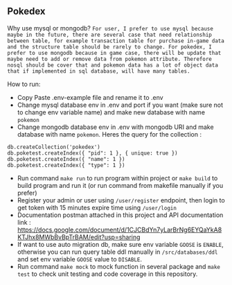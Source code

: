 ## Pokedex

Why use mysql or mongodb?
```For user, I prefer to use mysql because maybe in the future, there are several case that need relationship between table, for example transaction table for purchase in-game data and the structure table should be rarely to change. For pokedex, I prefer to use mongodb because in game case, there will be update that maybe need to add or remove data from pokemon attribute. Therefore nosql should be cover that and pokemon data has a lot of object data that if implemented in sql database, will have many tables.```

How to run:
   - Copy Paste .env-example file and rename it to .env
   - Change mysql database env in .env and port if you want (make sure not to change env variable name) and make new database with name `pokemon`
   - Change mongodb database env in .env with mongodb URI and make database with name `pokemon`. Heres the query for the collection :
   ```
   db.createCollection('pokedex')
   db.poketest.createIndex({ "pid": 1 }, { unique: true })
   db.poketest.createIndex({ "name": 1 })
   db.poketest.createIndex({ "type": 1 })
   ```
   - Run command `make run` to run program within project or `make build` to build program and run it (or run command from makefile manually if you prefer)
   - Register your admin or user using `/user/register` endpoint, then login to get token with 15 minutes expire time using `/user/login`
   - Documentation postman attached in this project and API documentation link : https://docs.google.com/document/d/1CJCBdYn7yLarBrNg6EYQaYkA8KTJhx8MWbBvBpTrBAM/edit?usp=sharing
   - If want to use auto migration db, make sure env variable `GOOSE` is `ENABLE`, otherwise you can run query table ddl manually in `/src/databases/ddl` and set env variable `GOOSE` value to `DISABLE`.
   - Run command `make mock` to mock function in several package and `make test` to check unit testing and code coverage in this repository.